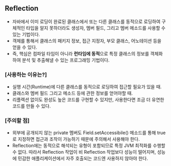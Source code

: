 ## Reflection

- 자바에서 이미 로딩이 완료된 클래스에서 또는 다른 클래스를 동적으로 로딩하여 구체적인 타입을 알지 못하더라도 생성자, 멤버 필드, 그리고 멤버 메소드를 사용할 수 있는 기법이다. 
- 객체를 통해서 클래스의 패키지 정보, 접근 지정자, 부모 클래스, 어노테이션 등을 얻을 수 있다. 
- 즉, 핵심은 컴파일 타임이 아니라 **런타임에 동적**으로 특정 클래스의 정보를 객체화하여 분석 및 추출해낼 수 있는 프로그래밍 기법이다. 



### [사용하는 이유는?]

- 실행 시간(Runtime)에 다른 클래스를 동적으로 로딩하여 접근할 필요가 있을 때.
- 클래스와 멤버 필드 그리고 메소드 등에 관한 정보를 얻어야할 때.
- 리플렉션 없이도 완성도 높은 코드를 구현할 수 있지만, 사용한다면 조금 더 유연한 코드를 만들 수 있다. 



### [주의할 점]

- 외부에 공개되지 않는 private 멤버도 Field.setAccessibile() 메소드를 통해 true로 지정하면 접근과 조작이 가능하기 때문에 주의해서 사용해야 한다. 
- Reflection에는 동적으로 해석되는 유형이 포함되므로 특정 JVM 최적화를 수행할 수 없다. 따라서 Reflection 작업이 비 Reflection 작업보다 성능이 떨어지며, 성능에 민감한 애플리케이션에서 자주 호출되는 코드엔 사용하지 않아야 한다. 
